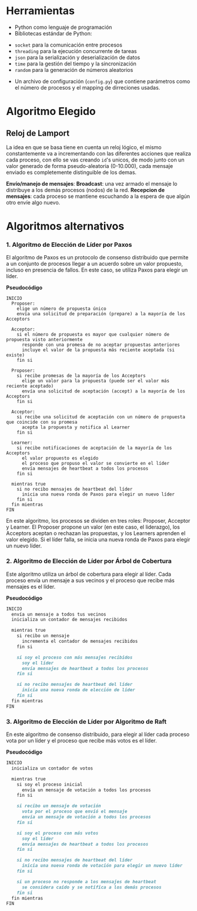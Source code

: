 
**Herramientas**
===============

* Python como lenguaje de programación
* Bibliotecas estándar de Python:
 + `socket` para la comunicación entre procesos
 + `threading` para la ejecución concurrente de tareas
 + `json` para la serialización y deserialización de datos
 + `time` para la gestión del tiempo y la sincronización
 + `random` para la generación de números aleatorios
* Un archivo de configuración (`config.py`) que contiene parámetros como el número de procesos y el mapping de dirreciones usadas.


**Algoritmo Elegido**
==============

**Reloj de Lamport**
---

La idea en que se basa tiene en cuenta un reloj lógico, el mismo constantemente va a incrementando con las diferentes acciones que realiza cada proceso, con ello se vas creando `id`'s unicos, de modo junto con un valor generado de forma pseudo-aleatoria (0-10.000), cada mensaje enviado es completemente distinguible de los demas.

**Envío/manejo de mensajes**: 
**Broadcast**: una vez armado el mensaje lo distribuye a los demás procesos (nodos) de la red.
**Recepcion de mensajes**: cada proceso se mantiene escuchando a la espera de que algún otro envíe algo nuevo.


**Algoritmos alternativos**
=============================

### 1. Algoritmo de Elección de Líder por Paxos

El algoritmo de Paxos es un protocolo de consenso distribuido que permite a un conjunto de procesos llegar a un acuerdo sobre un valor propuesto, incluso en presencia de fallos. En este caso, se utiliza Paxos para elegir un líder.

**Pseudocódigo**
```
INICIO
  Proposer:
    elige un número de propuesta único
    envía una solicitud de preparación (prepare) a la mayoría de los Acceptors

  Acceptor:
    si el número de propuesta es mayor que cualquier número de propuesta visto anteriormente
      responde con una promesa de no aceptar propuestas anteriores
      incluye el valor de la propuesta más reciente aceptada (si existe)
    fin si

  Proposer:
    si recibe promesas de la mayoría de los Acceptors
      elige un valor para la propuesta (puede ser el valor más reciente aceptado)
      envía una solicitud de aceptación (accept) a la mayoría de los Acceptors
    fin si

  Acceptor:
    si recibe una solicitud de aceptación con un número de propuesta que coincide con su promesa
      acepta la propuesta y notifica al Learner
    fin si

  Learner:
    si recibe notificaciones de aceptación de la mayoría de los Acceptors
      el valor propuesto es elegido
      el proceso que propuso el valor se convierte en el líder
      envía mensajes de heartbeat a todos los procesos
    fin si

  mientras true
    si no recibo mensajes de heartbeat del líder
      inicia una nueva ronda de Paxos para elegir un nuevo líder
    fin si
  fin mientras
FIN
```

En este algoritmo, los procesos se dividen en tres roles: Proposer, Acceptor y Learner. El Proposer propone un valor (en este caso, el liderazgo), los Acceptors aceptan o rechazan las propuestas, y los Learners aprenden el valor elegido.
 Si el líder falla, se inicia una nueva ronda de Paxos para elegir un nuevo líder.

### 2. Algoritmo de Elección de Líder por Árbol de Cobertura

Este algoritmo utiliza un árbol de cobertura para elegir al líder. Cada proceso envía un mensaje a sus vecinos y el proceso que recibe más mensajes es el líder.

**Pseudocódigo**
```markdown
INICIO
  envía un mensaje a todos tus vecinos
  inicializa un contador de mensajes recibidos

  mientras true
    si recibo un mensaje
      incrementa el contador de mensajes recibidos
    fin si

    si soy el proceso con más mensajes recibidos
      soy el líder
      envía mensajes de heartbeat a todos los procesos
    fin si

    si no recibo mensajes de heartbeat del líder
      inicia una nueva ronda de elección de líder
    fin si
  fin mientras
FIN
```

### 3. Algoritmo de Elección de Líder por Algoritmo de Raft

En este algoritmo de consenso distribuido, para elegir al líder cada proceso vota por un líder y el proceso que recibe más votos es el líder.

**Pseudocódigo**
```markdown
INICIO
  inicializa un contador de votos

  mientras true
    si soy el proceso inicial
      envía un mensaje de votación a todos los procesos
    fin si

    si recibo un mensaje de votación
      vota por el proceso que envió el mensaje
      envía un mensaje de votación a todos los procesos
    fin si

    si soy el proceso con más votos
      soy el líder
      envía mensajes de heartbeat a todos los procesos
    fin si

    si no recibo mensajes de heartbeat del líder
      inicia una nueva ronda de votación para elegir un nuevo líder
    fin si

    si un proceso no responde a los mensajes de heartbeat
      se considera caído y se notifica a los demás procesos
    fin si
  fin mientras
FIN
```